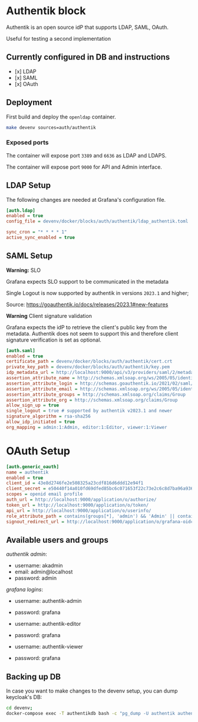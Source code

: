 # Authentik block

Authentik is an open source idP that supports LDAP, SAML, OAuth.

Useful for testing a second implementation

## Currently configured in DB and instructions

- \[x\] LDAP
- \[x\] SAML
- \[x\] OAuth

## Deployment

First build and deploy the `openldap` container.

``` bash
make devenv sources=auth/authentik
```

### Exposed ports

The container will expose port `3389` and `6636` as LDAP and LDAPS.

The container will expose port `9000` for API and Admin interface.

## LDAP Setup

The following changes are needed at Grafana's configuration file.

``` ini
[auth.ldap]
enabled = true
config_file = devenv/docker/blocks/auth/authentik/ldap_authentik.toml

sync_cron = "* * * * 1"
active_sync_enabled = true
```

## SAML Setup

**Warning:** SLO

Grafana expects SLO support to be communicated in the metadata

Single Logout is now supported by authentik in versions `2023.1` and higher;

Source: <https://goauthentik.io/docs/releases/2023.1#new-features>

**Warning** Client signature validation

Grafana expects the idP to retrieve the client's public key from the metadata.
Authentik does not seem to support this and therefore client signature verification is set
as optional.

``` ini
[auth.saml]
enabled = true
certificate_path = devenv/docker/blocks/auth/authentik/cert.crt
private_key_path = devenv/docker/blocks/auth/authentik/key.pem
idp_metadata_url = http://localhost:9000/api/v3/providers/saml/2/metadata/?download
assertion_attribute_name = http://schemas.xmlsoap.org/ws/2005/05/identity/claims/name
assertion_attribute_login = http://schemas.goauthentik.io/2021/02/saml/username
assertion_attribute_email = http://schemas.xmlsoap.org/ws/2005/05/identity/claims/emailaddress
assertion_attribute_groups = http://schemas.xmlsoap.org/claims/Group
assertion_attribute_org = http://schemas.xmlsoap.org/claims/Group
allow_sign_up = true
single_logout = true # supported by authentik v2023.1 and newer
signature_algorithm = rsa-sha256
allow_idp_initiated = true
org_mapping = admin:1:Admin, editor:1:Editor, viewer:1:Viewer
```

# OAuth Setup

``` ini
[auth.generic_oauth]
name = authentik
enabled = true
client_id = 43e8d2746fe2e508325a23cdf816d6ddd12e94f1
client_secret = e50440f14a010fd69dfed85bc6c071653f22c73e2c6c8d7ba96a936937d92040936b7e5a4bcc1bf40d5cf1dc019b1db327a1a00e2183c53471fb7530d4a09d7e
scopes = openid email profile
auth_url = http://localhost:9000/application/o/authorize/
token_url = http://localhost:9000/application/o/token/
api_url = http://localhost:9000/application/o/userinfo/
role_attribute_path = contains(groups[*], 'admin') && 'Admin' || contains(groups[*], 'editor') && 'Editor' || 'Viewer'
signout_redirect_url = http://localhost:9000/application/o/grafana-oidc/end-session/
```

## Available users and groups

*authentik admin*:

- username: akadmin
- email: admin@localhost
- password: admin

*grafana logins*:

- username: authentik-admin

- password: grafana

- username: authentik-editor

- password: grafana

- username: authentik-viewer

- password: grafana

## Backing up DB

In case you want to make changes to the devenv setup, you can dump keycloak's DB:

``` bash
cd devenv;
docker-compose exec -T authentikdb bash -c "pg_dump -U authentik authentik" > docker/blocks/auth/authentik/cloak.sql
```
